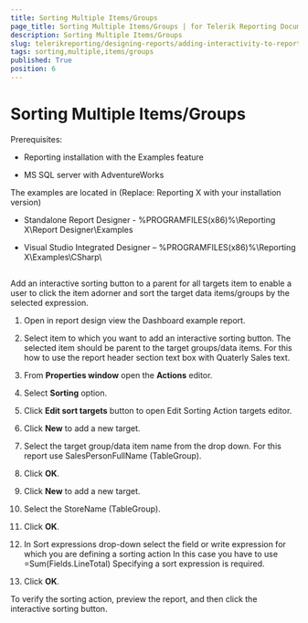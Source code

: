 ```yaml
---
title: Sorting Multiple Items/Groups
page_title: Sorting Multiple Items/Groups | for Telerik Reporting Documentation
description: Sorting Multiple Items/Groups
slug: telerikreporting/designing-reports/adding-interactivity-to-reports/actions/sorting-action/sorting-multiple-items/groups
tags: sorting,multiple,items/groups
published: True
position: 6
---
```


# Sorting Multiple Items/Groups



Prerequisites:
      

* Reporting installation with the Examples feature 
        			

* MS SQL server with AdventureWorks
        			

The examples are located in (Replace: Reporting X with your installation version)
      

* Standalone Report Designer - %PROGRAMFILES(x86)%\Reporting X\Report Designer\Examples
        			

* Visual Studio Integrated Designer – %PROGRAMFILES(x86)%\Reporting X\Examples\CSharp\
        			

## 

Add an interactive sorting button to a parent for all targets item to enable a user to click the item adorner and sort the target data items/groups by the selected expression. 
        	

1. Open in report design view the Dashboard example report.
        		

1. Select item to which you want to add an interactive sorting button. 
        		The selected item should be parent to the target groups/data items.
        		For this how to use the report header section text box with Quaterly Sales text.
        		

1. From __Properties window__ open the __Actions__ editor.
        		

1. Select __Sorting__ option.
        		

1. Click __Edit sort targets__ button to open Edit Sorting Action targets editor.
        		

1. Click __New__ to add a new target.
        		

1. Select the target group/data item name from the drop down. For this report use SalesPersonFullName (TableGroup).
        		

1. Click __OK__.
        		

1. Click __New__ to add a new target.
        		

1. Select the StoreName (TableGroup).
        		

1. Click __OK__.
        		

1. In Sort expressions drop-down select the field or write expression for which you are defining a sorting action 
        		In this case you have to use =Sum(Fields.LineTotal)
        		Specifying a sort expression is required.

1. Click __OK__.
        		

To verify the sorting action, preview the report, and then click the interactive sorting button. 
        	
